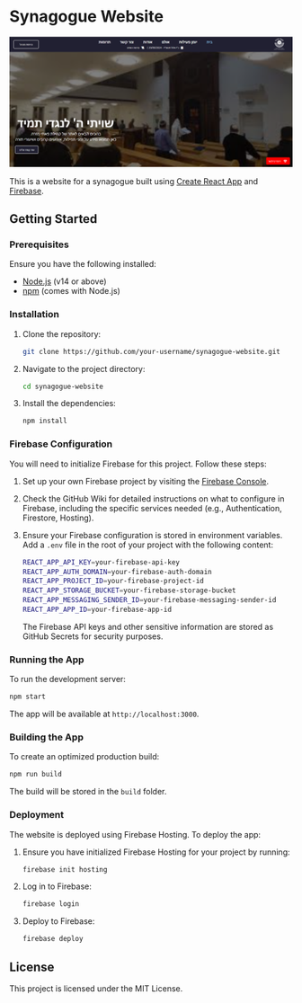 # Synagogue Website

![Website Screenshot](./src/images/homepage.png)

This is a website for a synagogue built using [Create React App](https://github.com/facebook/create-react-app) and [Firebase](https://firebase.google.com/).

## Getting Started

### Prerequisites

Ensure you have the following installed:
- [Node.js](https://nodejs.org/) (v14 or above)
- [npm](https://www.npmjs.com/) (comes with Node.js)

### Installation

1. Clone the repository:

   ```bash
   git clone https://github.com/your-username/synagogue-website.git
   ```

2. Navigate to the project directory:

   ```bash
   cd synagogue-website
   ```

3. Install the dependencies:

   ```bash
   npm install
   ```

### Firebase Configuration

You will need to initialize Firebase for this project. Follow these steps:

1. Set up your own Firebase project by visiting the [Firebase Console](https://console.firebase.google.com/).
   
2. Check the GitHub Wiki for detailed instructions on what to configure in Firebase, including the specific services needed (e.g., Authentication, Firestore, Hosting). 

3. Ensure your Firebase configuration is stored in environment variables. Add a `.env` file in the root of your project with the following content:

   ```bash
   REACT_APP_API_KEY=your-firebase-api-key
   REACT_APP_AUTH_DOMAIN=your-firebase-auth-domain
   REACT_APP_PROJECT_ID=your-firebase-project-id
   REACT_APP_STORAGE_BUCKET=your-firebase-storage-bucket
   REACT_APP_MESSAGING_SENDER_ID=your-firebase-messaging-sender-id
   REACT_APP_APP_ID=your-firebase-app-id
   ```

   The Firebase API keys and other sensitive information are stored as GitHub Secrets for security purposes.

### Running the App

To run the development server:

```bash
npm start
```

The app will be available at `http://localhost:3000`.

### Building the App

To create an optimized production build:

```bash
npm run build
```

The build will be stored in the `build` folder.

### Deployment

The website is deployed using Firebase Hosting. To deploy the app:

1. Ensure you have initialized Firebase Hosting for your project by running:

   ```bash
   firebase init hosting
   ```

2. Log in to Firebase:

   ```bash
   firebase login
   ```

3. Deploy to Firebase:

   ```bash
   firebase deploy
   ```

## License

This project is licensed under the MIT License.
